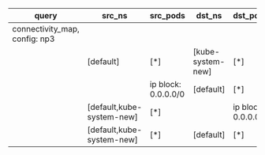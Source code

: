 |query|src_ns|src_pods|dst_ns|dst_pods|connection|
|---|---|---|---|---|---|
|connectivity_map, config: np3||||||
||[default]|[*]|[kube-system-new]|[*]|TCP 85-90,|
|||ip block: 0.0.0.0/0|[default]|[*]|All connections|
||[default,kube-system-new]|[*]||ip block: 0.0.0.0/0|All connections|
||[default,kube-system-new]|[*]|[default]|[*]|All connections|


